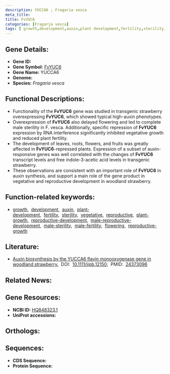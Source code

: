 ```yaml
---
description: YUCCA6 ; Fragaria vesca
meta_title:
title: FvYUC6
categories: [Fragaria vesca]
tags: [ growth,development,auxin,plant development,fertility,sterility,vegetative,reproductive,plant growth,reproductive development,male reproductive development,male sterility,male fertility,flowering,reproductive growth ]
---
```


## Gene Details:
- **Gene ID:** []()
- **Gene Symbol:** <u>FvYUC6</u>
- **Gene Name:** YUCCA6
- **Genome:** []()
- **Species:** *Fragaria vesca*

## Functional Descriptions:
   - Functionality of the **FvYUC6** gene was studied in transgenic strawberry overexpressing **FvYUC6**, which showed typical high-auxin phenotypes.
   - Overexpression of **FvYUC6** also delayed flowering and led to complete male sterility in F. vesca. Additionally, specific repression of **FvYUC6** expression by RNA interference significantly inhibited vegetative growth and reduced plant fertility.
   - The development of leaves, roots, flowers, and fruits was greatly affected in **FvYUC6**-repressed plants. Expression of a subset of auxin-responsive genes was well correlated with the changes of **FvYUC6** transcript levels and free indole-3-acetic acid levels in transgenic strawberry.
   - These observations are consistent with an important role of **FvYUC6** in auxin synthesis, and support a main role of the gene product in vegetative and reproductive development in woodland strawberry.

## Function-related keywords:
   - [growth](/tags/growth/),&nbsp;&nbsp;[development](/tags/development/),&nbsp;&nbsp;[auxin](/tags/auxin/),&nbsp;&nbsp;[plant-development](/tags/plant-development/),&nbsp;&nbsp;[fertility](/tags/fertility/),&nbsp;&nbsp;[sterility](/tags/sterility/),&nbsp;&nbsp;[vegetative](/tags/vegetative/),&nbsp;&nbsp;[reproductive](/tags/reproductive/),&nbsp;&nbsp;[plant-growth](/tags/plant-growth/),&nbsp;&nbsp;[reproductive-development](/tags/reproductive-development/),&nbsp;&nbsp;[male-reproductive-development](/tags/male-reproductive-development/),&nbsp;&nbsp;[male-sterility](/tags/male-sterility/),&nbsp;&nbsp;[male-fertility](/tags/male-fertility/),&nbsp;&nbsp;[flowering](/tags/flowering/),&nbsp;&nbsp;[reproductive-growth](/tags/reproductive-growth/)

## Literature:
   - [Auxin biosynthesis by the YUCCA6 flavin monooxygenase gene in woodland strawberry.](https://doi.org/10.1111/jipb.12150)&nbsp;&nbsp;DOI:&nbsp;&nbsp;[10.1111/jipb.12150](https://doi.org/10.1111/jipb.12150);&nbsp;&nbsp;PMID:&nbsp;&nbsp;[24373096](https://pubmed.ncbi.nlm.nih.gov/24373096/)

## Related News:

## Gene Resources:
- **NCBI ID:**  [HQ848323.1](https://www.ncbi.nlm.nih.gov/gene/?term=HQ848323.1)
- **UniProt accessions:**  [](https://www.uniprot.org/uniprotkb//entry)

## Orthologs:

## Sequences:
- **CDS Sequence:**
- **Protein Sequence:**
